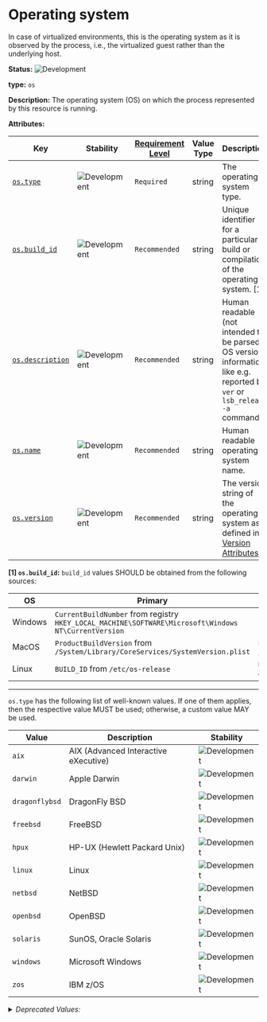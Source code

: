 # Operating system

In case of virtualized environments, this is the operating system as it is observed by the process, i.e., the virtualized guest rather than the underlying host.

<!-- semconv entity.os -->
<!-- NOTE: THIS TEXT IS AUTOGENERATED. DO NOT EDIT BY HAND. -->
<!-- see templates/registry/markdown/snippet.md.j2 -->
<!-- prettier-ignore-start -->
<!-- markdownlint-capture -->
<!-- markdownlint-disable -->


**Status:** ![Development](https://img.shields.io/badge/-development-blue)

**type:** `os`

**Description:** The operating system (OS) on which the process represented by this resource is running.

**Attributes:**

| Key | Stability | [Requirement Level](https://opentelemetry.io/docs/specs/semconv/general/attribute-requirement-level/) | Value Type | Description | Example Values |
|---|---|---|---|---|---|
| [`os.type`](/docs/registry/attributes/os.md) | ![Development](https://img.shields.io/badge/-development-blue) | `Required` | string | The operating system type. | `windows`; `linux`; `darwin` |
| [`os.build_id`](/docs/registry/attributes/os.md) | ![Development](https://img.shields.io/badge/-development-blue) | `Recommended` | string | Unique identifier for a particular build or compilation of the operating system. [1] | `TQ3C.230805.001.B2`; `20E247`; `22621` |
| [`os.description`](/docs/registry/attributes/os.md) | ![Development](https://img.shields.io/badge/-development-blue) | `Recommended` | string | Human readable (not intended to be parsed) OS version information, like e.g. reported by `ver` or `lsb_release -a` commands. | `Microsoft Windows [Version 10.0.18363.778]`; `Ubuntu 18.04.1 LTS` |
| [`os.name`](/docs/registry/attributes/os.md) | ![Development](https://img.shields.io/badge/-development-blue) | `Recommended` | string | Human readable operating system name. | `iOS`; `Android`; `Ubuntu` |
| [`os.version`](/docs/registry/attributes/os.md) | ![Development](https://img.shields.io/badge/-development-blue) | `Recommended` | string | The version string of the operating system as defined in [Version Attributes](/docs/resource/README.md#version-attributes). | `14.2.1`; `18.04.1` |

**[1] `os.build_id`:** `build_id` values SHOULD be obtained from the following sources:

| OS | Primary | Fallback |
| ------- | ------- | ------- |
| Windows | `CurrentBuildNumber` from registry `HKEY_LOCAL_MACHINE\SOFTWARE\Microsoft\Windows NT\CurrentVersion` | - |
| MacOS | `ProductBuildVersion` from `/System/Library/CoreServices/SystemVersion.plist` | `ProductBuildVersion` from `/System/Library/CoreServices/ServerVersion.plist` |
| Linux | `BUILD_ID` from `/etc/os-release` | `BUILD_ID` from `/usr/lib/os-release`; <br> contents of `/proc/sys/kernel/osrelease`|

---

`os.type` has the following list of well-known values. If one of them applies, then the respective value MUST be used; otherwise, a custom value MAY be used.

| Value  | Description | Stability |
|---|---|---|
| `aix` | AIX (Advanced Interactive eXecutive) | ![Development](https://img.shields.io/badge/-development-blue) |
| `darwin` | Apple Darwin | ![Development](https://img.shields.io/badge/-development-blue) |
| `dragonflybsd` | DragonFly BSD | ![Development](https://img.shields.io/badge/-development-blue) |
| `freebsd` | FreeBSD | ![Development](https://img.shields.io/badge/-development-blue) |
| `hpux` | HP-UX (Hewlett Packard Unix) | ![Development](https://img.shields.io/badge/-development-blue) |
| `linux` | Linux | ![Development](https://img.shields.io/badge/-development-blue) |
| `netbsd` | NetBSD | ![Development](https://img.shields.io/badge/-development-blue) |
| `openbsd` | OpenBSD | ![Development](https://img.shields.io/badge/-development-blue) |
| `solaris` | SunOS, Oracle Solaris | ![Development](https://img.shields.io/badge/-development-blue) |
| `windows` | Microsoft Windows | ![Development](https://img.shields.io/badge/-development-blue) |
| `zos` | IBM z/OS | ![Development](https://img.shields.io/badge/-development-blue) |

<details>
<summary><i>Deprecated Values:</i></summary>

| Value  | Description | Deprecation Explanation |
|---|---|---|
| `z_os` | IBM z/OS | Use `zos` value  instead. |

</details>

<!-- markdownlint-restore -->
<!-- prettier-ignore-end -->
<!-- END AUTOGENERATED TEXT -->
<!-- endsemconv -->
